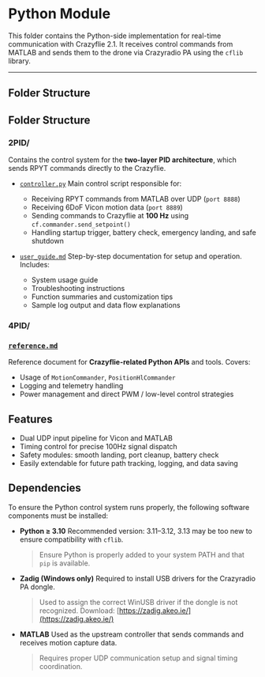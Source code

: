# Python Module

This folder contains the Python-side implementation for real-time communication with Crazyflie 2.1. It receives control commands from MATLAB and sends them to the drone via Crazyradio PA using the `cflib` library.

---

## Folder Structure

## Folder Structure

### 2PID/

Contains the control system for the **two-layer PID architecture**, which sends RPYT commands directly to the Crazyflie.

* [`controller.py`](https://github.com/Lee-Chun-Yi/NCKU-Quadrotor-Navigation/blob/main/Python/2PID/controller.py)
  Main control script responsible for:

  * Receiving RPYT commands from MATLAB over UDP (`port 8888`)
  * Receiving 6DoF Vicon motion data (`port 8889`)
  * Sending commands to Crazyflie at **100 Hz** using `cf.commander.send_setpoint()`
  * Handling startup trigger, battery check, emergency landing, and safe shutdown

* [`user_guide.md`](https://github.com/Lee-Chun-Yi/NCKU-Quadrotor-Navigation/blob/main/Python/2PID/user_guide.md)
  Step-by-step documentation for setup and operation. Includes:

  * System usage guide
  * Troubleshooting instructions
  * Function summaries and customization tips
  * Sample log output and data flow explanations

### 4PID/

  
### [`reference.md`](https://github.com/Lee-Chun-Yi/NCKU-Quadrotor-Navigation/blob/main/Python/control_reference.md)
  Reference document for **Crazyflie-related Python APIs** and tools. Covers:

  * Usage of `MotionCommander`, `PositionHlCommander`
  * Logging and telemetry handling
  * Power management and direct PWM / low-level control strategies


## Features

* Dual UDP input pipeline for Vicon and MATLAB
* Timing control for precise 100Hz signal dispatch
* Safety modules: smooth landing, port cleanup, battery check
* Easily extendable for future path tracking, logging, and data saving





## Dependencies

To ensure the Python control system runs properly, the following software components must be installed:

* **Python ≥ 3.10**
  Recommended version: 3.11–3.12, 3.13 may be too new to ensure compatibility with `cflib`.

  > Ensure Python is properly added to your system PATH and that `pip` is available.

* **Zadig (Windows only)**
  Required to install USB drivers for the Crazyradio PA dongle.

  > Used to assign the correct WinUSB driver if the dongle is not recognized.
  > Download: [https://zadig.akeo.ie/](https://zadig.akeo.ie/)

* **MATLAB**
  Used as the upstream controller that sends commands and receives motion capture data.

  > Requires proper UDP communication setup and signal timing coordination.
